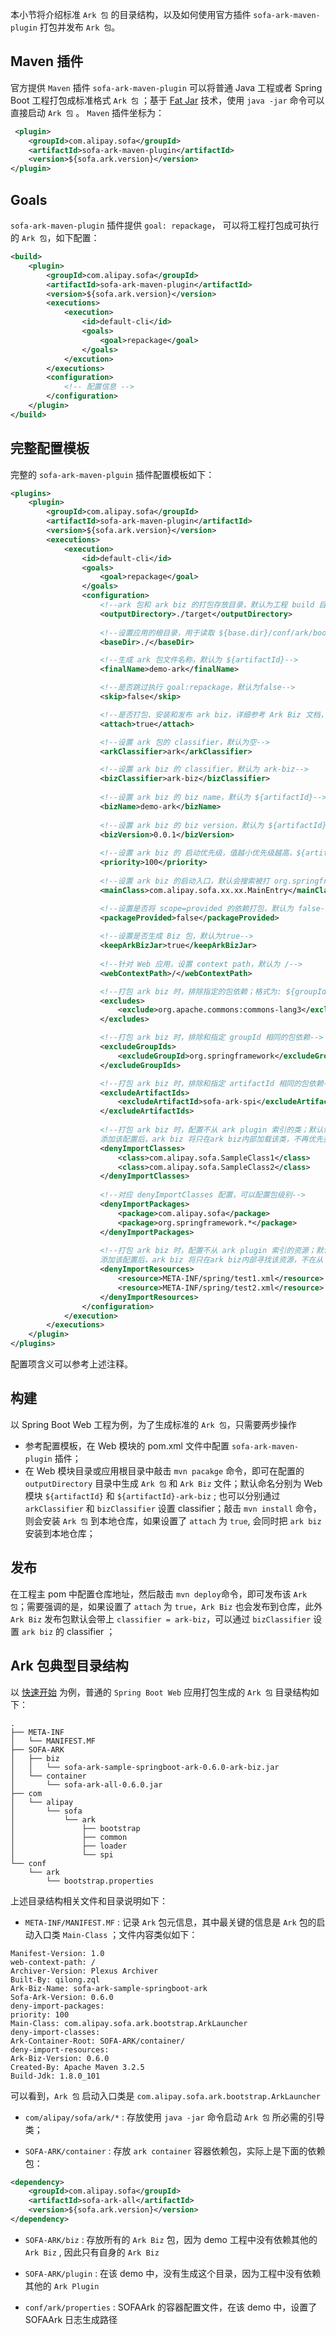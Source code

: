 本小节将介绍标准 `Ark 包` 的目录结构，以及如何使用官方插件 `sofa-ark-maven-plugin` 打包并发布 `Ark 包`。

## Maven 插件
官方提供 `Maven` 插件 `sofa-ark-maven-plugin` 可以将普通 Java 工程或者 Spring Boot 工程打包成标准格式 `Ark 包` ；基于 [Fat Jar](https://docs.spring.io/spring-boot/docs/current/reference/html/executable-jar.html#executable-jar-jar-file-structure) 技术，使用 `java -jar` 命令可以直接启动 `Ark 包` 。 `Maven` 插件坐标为：

```xml
 <plugin>
    <groupId>com.alipay.sofa</groupId>
    <artifactId>sofa-ark-maven-plugin</artifactId>
    <version>${sofa.ark.version}</version>
</plugin>
```

## Goals
`sofa-ark-maven-plugin` 插件提供 `goal: repackage`， 可以将工程打包成可执行的 `Ark 包`，如下配置：

```xml
<build>
    <plugin>
        <groupId>com.alipay.sofa</groupId>
        <artifactId>sofa-ark-maven-plugin</artifactId>
        <version>${sofa.ark.version}</version>
        <executions>
            <execution>
                <id>default-cli</id>
                <goals>
                    <goal>repackage</goal>
                </goals>
            </excution>
        </executions>
        <configuration>
            <!-- 配置信息 -->
        </configuration>
    </plugin>
</build>
```
## 完整配置模板
完整的 `sofa-ark-maven-plguin` 插件配置模板如下：

```xml
<plugins>
    <plugin>
        <groupId>com.alipay.sofa</groupId>
        <artifactId>sofa-ark-maven-plugin</artifactId>
        <version>${sofa.ark.version}</version>
        <executions>
            <execution>
                <id>default-cli</id>
                <goals>
                    <goal>repackage</goal>
                </goals>
                <configuration>
                    <!--ark 包和 ark biz 的打包存放目录，默认为工程 build 目录-->
                    <outputDirectory>./target</outputDirectory>
                    
                    <!--设置应用的根目录，用于读取 ${base.dir}/conf/ark/bootstrap.application 配置文件，默认为 ${project.basedir}-->
                    <baseDir>./</baseDir>

                    <!--生成 ark 包文件名称，默认为 ${artifactId}-->
                    <finalName>demo-ark</finalName>

                    <!--是否跳过执行 goal:repackage，默认为false-->
                    <skip>false</skip>

                    <!--是否打包、安装和发布 ark biz，详细参考 Ark Biz 文档，默认为false-->
                    <attach>true</attach>

                    <!--设置 ark 包的 classifier，默认为空-->
                    <arkClassifier>ark</arkClassifier>

                    <!--设置 ark biz 的 classifier，默认为 ark-biz-->
                    <bizClassifier>ark-biz</bizClassifier>
                    
                    <!--设置 ark biz 的 biz name，默认为 ${artifactId}-->
                    <bizName>demo-ark</bizName>
                    
                    <!--设置 ark biz 的 biz version，默认为 ${artifactId}-->
                    <bizVersion>0.0.1</bizVersion>
                    
                    <!--设置 ark biz 的 启动优先级，值越小优先级越高，${artifactId}-->
                    <priority>100</priority>
                    
                    <!--设置 ark biz 的启动入口，默认会搜索被打 org.springframework.boot.autoconfigure.SpringBootApplication 注解且含有 main 方法的入口类-->
                    <mainClass>com.alipay.sofa.xx.xx.MainEntry</mainClass>

                    <!--设置是否将 scope=provided 的依赖打包，默认为 false-->
                    <packageProvided>false</packageProvided>
                    
                    <!--设置是否生成 Biz 包，默认为true-->
                    <keepArkBizJar>true</keepArkBizJar>
                    
                    <!--针对 Web 应用，设置 context path，默认为 /-->
                    <webContextPath>/</webContextPath>

                    <!--打包 ark biz 时，排除指定的包依赖；格式为: ${groupId:artifactId} 或者 ${groupId:artifactId:classifier}-->
                    <excludes>
                        <exclude>org.apache.commons:commons-lang3</exclude>
                    </excludes>

                    <!--打包 ark biz 时，排除和指定 groupId 相同的包依赖-->
                    <excludeGroupIds>
                        <excludeGroupId>org.springframework</excludeGroupId>
                    </excludeGroupIds>

                    <!--打包 ark biz 时，排除和指定 artifactId 相同的包依赖-->
                    <excludeArtifactIds>
                        <excludeArtifactId>sofa-ark-spi</excludeArtifactId>
                    </excludeArtifactIds>
                    
                    <!--打包 ark biz 时，配置不从 ark plugin 索引的类；默认情况下，ark biz 会优先索引所有 ark plugin 的导出类，
                    添加该配置后，ark biz 将只在ark biz内部加载该类，不再优先委托 ark plugin 加载--> 
                    <denyImportClasses>
                        <class>com.alipay.sofa.SampleClass1</class>
                        <class>com.alipay.sofa.SampleClass2</class>
                    </denyImportClasses>
                    
                    <!--对应 denyImportClasses 配置，可以配置包级别-->
                    <denyImportPackages>
                        <package>com.alipay.sofa</package>
                        <package>org.springframework.*</package>
                    </denyImportPackages>
                    
                    <!--打包 ark biz 时，配置不从 ark plugin 索引的资源；默认情况下，ark biz 会优先索引所有 ark plugin 的导出资源,
                    添加该配置后，ark biz 将只在ark biz内部寻找该资源，不在从 ark plugin 查找-->
                    <denyImportResources>
                        <resource>META-INF/spring/test1.xml</resource>
                        <resource>META-INF/spring/test2.xml</resource>
                    </denyImportResources>
                </configuration>
            </execution>
        </executions>
    </plugin>
</plugins>
```
配置项含义可以参考上述注释。

## 构建
以 Spring Boot Web 工程为例，为了生成标准的 `Ark 包`，只需要两步操作
* 参考配置模板，在 Web 模块的 pom.xml 文件中配置 `sofa-ark-maven-plugin` 插件；
* 在 Web 模块目录或应用根目录中敲击 `mvn pacakge` 命令，即可在配置的 `outputDirectory` 目录中生成 `Ark 包` 和 `Ark Biz` 文件；默认命名分别为 Web 模块 `${artifactId}` 和 `${artifactId}-ark-biz` ; 也可以分别通过 `arkClassifier` 和 `bizClassifier` 设置 classifier；敲击 `mvn install` 命令，则会安装 `Ark 包` 到本地仓库，如果设置了 `attach` 为 `true`, 会同时把 `ark biz` 安装到本地仓库；
  
## 发布
在工程主 pom 中配置仓库地址，然后敲击 `mvn deploy`命令，即可发布该 `Ark 包`；需要强调的是，如果设置了 `attach` 为 `true`，`Ark Biz` 也会发布到仓库，此外 `Ark Biz` 发布包默认会带上 `classifier = ark-biz`，可以通过 `bizClassifier` 设置 `ark biz` 的 classifier ；

## Ark 包典型目录结构
以 [快速开始](./ark-demo.md) 为例，普通的 `Spring Boot Web` 应用打包生成的 `Ark 包` 目录结构如下：

```text
.
├── META-INF
│   └── MANIFEST.MF
├── SOFA-ARK
│   ├── biz
│   │   └── sofa-ark-sample-springboot-ark-0.6.0-ark-biz.jar
│   └── container
│       └── sofa-ark-all-0.6.0.jar
├── com
│   └── alipay
│       └── sofa
│           └── ark
│               ├── bootstrap
│               ├── common
│               ├── loader
│               └── spi
└── conf
    └── ark
        └── bootstrap.properties

```

上述目录结构相关文件和目录说明如下：

* `META-INF/MANIFEST.MF` : 记录 `Ark` 包元信息，其中最关键的信息是 `Ark` 包的启动入口类 `Main-Class` ；文件内容类似如下：

```manifest
Manifest-Version: 1.0
web-context-path: /
Archiver-Version: Plexus Archiver
Built-By: qilong.zql
Ark-Biz-Name: sofa-ark-sample-springboot-ark
Sofa-Ark-Version: 0.6.0
deny-import-packages: 
priority: 100
Main-Class: com.alipay.sofa.ark.bootstrap.ArkLauncher
deny-import-classes: 
Ark-Container-Root: SOFA-ARK/container/
deny-import-resources: 
Ark-Biz-Version: 0.6.0
Created-By: Apache Maven 3.2.5
Build-Jdk: 1.8.0_101
```

可以看到，`Ark 包` 启动入口类是 `com.alipay.sofa.ark.bootstrap.ArkLauncher`

* `com/alipay/sofa/ark/*` : 存放使用 `java -jar` 命令启动 `Ark 包`  所必需的引导类；

* `SOFA-ARK/container` : 存放 `ark container` 容器依赖包，实际上是下面的依赖包：

```xml
<dependency>
    <groupId>com.alipay.sofa</groupId>
    <artifactId>sofa-ark-all</artifactId>
    <version>${sofa.ark.version}</version>
</dependency>
```

* `SOFA-ARK/biz` : 存放所有的 `Ark Biz` 包，因为 demo 工程中没有依赖其他的 `Ark Biz` , 因此只有自身的 `Ark Biz`

* `SOFA-ARK/plugin` : 在该 demo 中，没有生成这个目录，因为工程中没有依赖其他的 `Ark Plugin`

* `conf/ark/properties` : SOFAArk 的容器配置文件，在该 demo 中，设置了 SOFAArk 日志生成路径